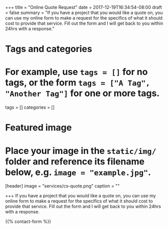 +++
title = "Online Quote Request"
date = 2017-12-19T16:34:54-08:00
draft = false
summary = "If you have a project that you would like a quote on, you can use my online form to make a request for the specifics of what it should cost to provide that service. Fill out the form and I will get back to you within 24hrs with a response."
# Tags and categories
# For example, use `tags = []` for no tags, or the form `tags = ["A Tag", "Another Tag"]` for one or more tags.
tags = []
categories = []

# Featured image
# Place your image in the `static/img/` folder and reference its filename below, e.g. `image = "example.jpg"`.
[header]
image = "services/cs-quote.png"
caption = ""

+++
If you have a project that you would like a quote on, you can use my online form to make a request for the specifics of what it should cost to provide that service. Fill out the form and I will get back to you within 24hrs with a response.
<!--more-->
{{% contact-form %}}
